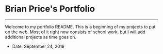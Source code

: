 # Brian Price's Portfolio
___

Welcome to my portfolio README.  This is a beginning of my projects to put on the web.  Most of it right now consists of school work, but I will add additional projects as time goes on.
- Date: September 24, 2019

